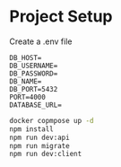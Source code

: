 # Project Setup

Create a .env file

```text
DB_HOST=
DB_USERNAME=
DB_PASSWORD=
DB_NAME=
DB_PORT=5432
PORT=4000
DATABASE_URL=
```

```bash
docker copmpose up -d
npm install
npm run dev:api
npm run migrate
npm run dev:client
```
